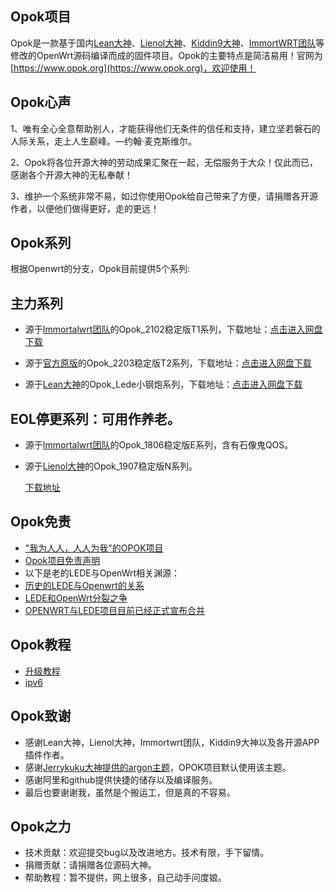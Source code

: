 Opok项目
-------------------------------------------------------------------

Opok是一款基于国内[Lean大神](https://github.com/coolsnowwolf/lede)、[Lienol大神](https://github.com/lienol/openwrt)、[Kiddin9大神](https://github.com/kiddin9)、[ImmortWRT团队](https://github.com/immortalwrt/immortalwrt)等修改的OpenWrt源码编译而成的固件项目。Opok的主要特点是简洁易用！官网为[https://www.opok.org](https://www.opok.org)，欢迎使用！

Opok心声
-------------------------------------------------------------------

1、唯有全心全意帮助别人，才能获得他们无条件的信任和支持，建立坚若磐石的人际关系，走上人生巅峰。—约翰·麦克斯维尔。 

2、Opok将各位开源大神的劳动成果汇聚在一起，无偿服务于大众！仅此而已，感谢各个开源大神的无私奉献！

3、维护一个系统非常不易，如过你使用Opok给自己带来了方便，请捐赠各开源作者，以便他们做得更好，走的更远！


Opok系列
-------------------------------------------------------------------

根据Openwrt的分支，Opok目前提供5个系列:


主力系列
---------------------------

* 源于[Immortalwrt团队](https://github.com/lienol/openwrt)的Opok_2102稳定版T1系列，下载地址：[点击进入网盘下载](https://pan.opok.org/2102-Series/)

* 源于[官方原版](https://github.com/openwrt/openwrt)的Opok_2203稳定版T2系列，下载地址：[点击进入网盘下载](https://pan.opok.org/2203-Series/)

* 源于[Lean大神](https://github.com/coolsnowwolf/lede)的Opok_Lede小钢炮系列，下载地址：[点击进入网盘下载](https://pan.opok.org/Lede-Series/)


EOL停更系列：可用作养老。
---------------------------

* 源于[Immortalwrt团队](https://github.com/immortalwrt/immortalwrt)的Opok_1806稳定版E系列，含有石像鬼QOS。

* 源于[Lienol大神](https://github.com/lienol/openwrt)的Opok_1907稳定版N系列。

   [下载地址](https://pan.opok.org/Prev-Version/Eol-Series/1806-Series/)

Opok免责
-------------------------------------------------------------------

* ["我为人人，人人为我"的OPOK项目](./我为人人,人人为我_的Opok项目.md) 
* [Opok项目免责声明](./Opok项目免责声明.md) 
* 以下是老的LEDE与OpenWrt相关渊源：
* [历史的LEDE与Openwrt的关系](./历史的LEDE与Openwrt的关系.md) 
* [LEDE和OpenWrt分裂之争](./LEDE和OpenWrt分裂之争.md) 
* [OPENWRT与LEDE项目目前已经正式宣布合并](./OPENWRT与LEDE项目目前已经正式宣布合并.md) 


Opok教程
-------------------------------------------------------------------
  
* [升级教程](./upgrade.md)                            
* [ipv6](./ipv6.md)                            

Opok致谢
-------------------------------------------------------------------

  * 感谢Lean大神，Lienol大神，Immortwrt团队，Kiddin9大神以及各开源APP插件作者。
  * 感谢[Jerrykuku大神提供的argon主题](https://github.com/jerrykuku/luci-theme-argon.git)，OPOK项目默认使用该主题。
  * 感谢阿里和github提供快捷的储存以及编译服务。
  * 最后也要谢谢我，虽然是个搬运工，但是真的不容易。
  
Opok之力
-------------------------------------------------------------------
  
  * 技术贡献：欢迎提交bug以及改进地方。技术有限，手下留情。
  * 捐赠贡献：请捐赠各位源码大神。
  * 帮助教程：暂不提供，网上很多，自己动手问度娘。

